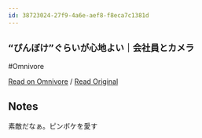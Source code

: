 ```yaml
---
id: 38723024-27f9-4a6e-aef8-f8eca7c1381d
---
```


## `“ぴんぼけ”ぐらいが心地よい｜会社員とカメラ`
#Omnivore

[Read on Omnivore](https://omnivore.app/me/https-note-com-ys-pinbokeh-n-n-561193226162-magazine-key-m-34399-19081043512) / [Read Original](https://note.com/ys_pinbokeh/n/n561193226162?magazine_key=m343998fdd979)

## Notes

素敵だなぁ。ピンボケを愛す

